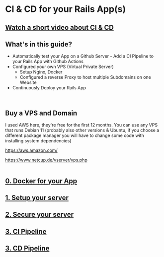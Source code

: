 # CI & CD for your Rails App(s)
## [**Watch a short video about CI & CD**](https://www.youtube.com/watch?v=scEDHsr3APg)

## What's in this guide?
- Automatically test your App on a Github Server - Add a CI Pipeline to your Rails App with Github Actions
- Configured your own VPS (Virtual Private Server)
  - Setup Nginx, Docker
  - Configured a reverse Proxy to host multiple Subdomains on one Website
- Continuously Deploy your Rails App
<br />

## Buy a VPS and Domain
I used AWS here, they're free for the first 12 months. You can use any VPS that runs Debian 11 (probably also other versions & Ubuntu, if you choose a different package manager you will have to change some code with installing system dependencies)
<br>

https://aws.amazon.com/
<br>

https://www.netcup.de/vserver/vps.php
<br />
<br />

## [0. Docker for your App](https://github.com/rubenvoss/docker-rails)
## [1. Setup your server](setup_server.md)
## [2. Secure your server](secure_server.md)
## [3. CI Pipeline](rails_continuous_integration.md)
## [3. CD Pipeline](rails_continuous_deployment.md)

